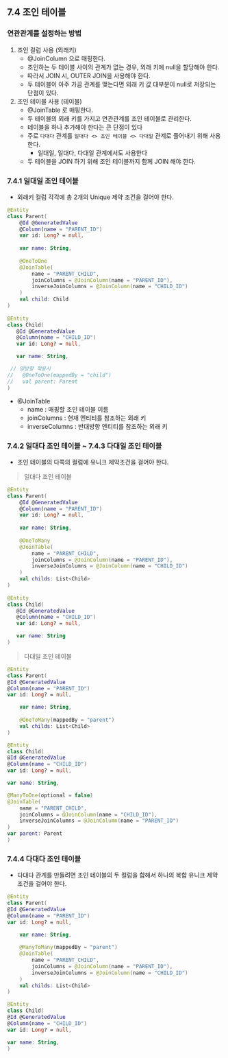 ## 7.4 조인 테이블

### 연관관계를 설정하는 방법
1. 조인 컬럼 사용 (외래키)
   - @JoinColumn 으로 매핑한다.
   - 조인하는 두 테이블 사이의 관계가 없는 경우, 외래 키에 null을 할당해야 한다.
   - 따라서 JOIN 시, OUTER JOIN을 사용해야 한다.
   - 두 테이블이 아주 가끔 관계를 맺는다면 외래 키 값 대부분이 null로 저장되는 단점이 있다.
2. 조인 테이블 사용 (테이블)
   - @JoinTable 로 매핑한다. 
   - 두 테이블의 외래 키를 가지고 연관관계를 조인 테이블로 관리한다.
   - 테이블을 하나 추가해야 한다는 큰 단점이 있다
   - 주로 `다대다` 관계를 `일대다 <> 조인 테이블 <> 다대일` 관계로 풀어내기 위해 사용한다.
     - 일대일, 일대다, 다대일 관계에서도 사용한다
   - 두 테이블을 JOIN 하기 위해 조인 테이블까지 함께 JOIN 해야 한다.

### 7.4.1 일대일 조인 테이블

- 외래키 컬럼 각각에 총 2개의 Unique 제약 조건을 걸어야 한다.
```kotlin
@Entity
class Parent(
    @Id @GeneratedValue
    @Column(name = "PARENT_ID")
    var id: Long? = null,
    
    var name: String,
    
    @OneToOne
    @JoinTable(
        name = "PARENT_CHILD",
        joinColumns = @JoinColumn(name = "PARENT_ID"),
        inverseJoinColumns = @JoinColumn(name = "CHILD_ID")
    )
    val child: Child
)
    
@Entity
class Child(
   @Id @GeneratedValue
   @Column(name = "CHILD_ID")
   var id: Long? = null,

   var name: String,

 // 양방향 적용시
//   @OneToOne(mappedBy = "child")
//   val parent: Parent
)
```
- @JoinTable
  - name : 매핑할 조인 테이블 이름
  - joinColumns : 현재 엔티티를 참조하는 외래 키
  - inverseColumns : 반대방향 엔티티를 참조하는 외래 키

### 7.4.2 일대다 조인 테이블 ~ 7.4.3 다대일 조인 테이블
- 조인 테이블의 다쪽의 컬럼에 유니크 제약조건을 걸어야 한다.

> 일대다 조인 테이블
```kotlin
@Entity
class Parent(
    @Id @GeneratedValue
    @Column(name = "PARENT_ID")
    var id: Long? = null,
    
    var name: String,
    
    @OneToMany
    @JoinTable(
        name = "PARENT_CHILD",
        joinColumns = @JoinColumn(name = "PARENT_ID"),
        inverseJoinColumns = @JoinColumn(name = "CHILD_ID")
    )
    val childs: List<Child>
)
    
@Entity
class Child(
   @Id @GeneratedValue
   @Column(name = "CHILD_ID")
   var id: Long? = null,

   var name: String
)
```

> 다대일 조인 테이블
```kotlin
@Entity
class Parent(
@Id @GeneratedValue
@Column(name = "PARENT_ID")
var id: Long? = null,

    var name: String,
    
    @OneToMany(mappedBy = "parent")
    val childs: List<Child>
)

@Entity
class Child(
@Id @GeneratedValue
@Column(name = "CHILD_ID")
var id: Long? = null,

var name: String,

@ManyToOne(optional = false)
@JoinTable(
    name = "PARENT_CHILD",
    joinColumns = @JoinColumn(name = "CHILD_ID"),
    inverseJoinColumns = @JoinColumn(name = "PARENT_ID")
)
var parent: Parent
)
```

### 7.4.4 다대다 조인 테이블
- 다대다 관계를 만들려면 조인 테이블의 두 컬럼을 합해서 하나의 복합 유니크 제약조건을 걸어야 한다.

```kotlin
@Entity
class Parent(
@Id @GeneratedValue
@Column(name = "PARENT_ID")
var id: Long? = null,

    var name: String,
    
    @ManyToMany(mappedBy = "parent")
    @JoinTable(
        name = "PARENT_CHILD",
        joinColumns = @JoinColumn(name = "PARENT_ID"),
        inverseJoinColumns = @JoinColumn(name = "CHILD_ID")
    )
    val childs: List<Child>
)

@Entity
class Child(
@Id @GeneratedValue
@Column(name = "CHILD_ID")
var id: Long? = null,

var name: String,
)
```